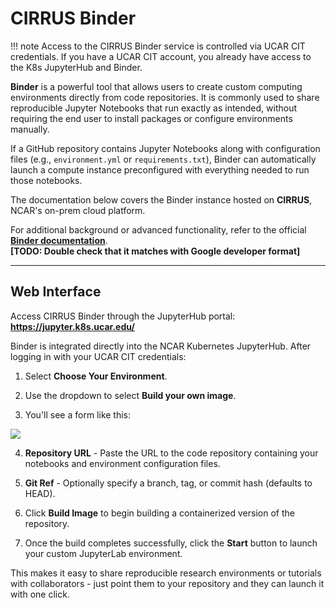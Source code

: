 # CIRRUS Binder

!!! note
    Access to the CIRRUS Binder service is controlled via UCAR CIT credentials. If you have a UCAR CIT account, you already have access to the K8s JupyterHub and Binder.

**Binder** is a powerful tool that allows users to create custom computing environments directly from code repositories. It is commonly used to share reproducible Jupyter Notebooks that run exactly as intended, without requiring the end user to install packages or configure environments manually.

If a GitHub repository contains Jupyter Notebooks along with configuration files (e.g., `environment.yml` or `requirements.txt`), Binder can automatically launch a compute instance preconfigured with everything needed to run those notebooks.

The documentation below covers the Binder instance hosted on **CIRRUS**, NCAR's on-prem cloud platform.

For additional background or advanced functionality, refer to the official **[Binder documentation](https://mybinder.readthedocs.io/en/latest/index.html)**.  
**[TODO: Double check that it matches with Google developer format]**

---

## Web Interface

Access CIRRUS Binder through the JupyterHub portal:  
**https://jupyter.k8s.ucar.edu/**

Binder is integrated directly into the NCAR Kubernetes JupyterHub. After logging in with your UCAR CIT credentials:

1. Select **Choose Your Environment**.

2. Use the dropdown to select **Build your own image**.

3. You'll see a form like this:

<img src="../../../media/binder/binder.png"/>

4. **Repository URL** - Paste the URL to the code repository containing your notebooks and environment configuration files.

5. **Git Ref** - Optionally specify a branch, tag, or commit hash (defaults to HEAD).

6. Click **Build Image** to begin building a containerized version of the repository.

7. Once the build completes successfully, click the **Start** button to launch your custom JupyterLab environment.

This makes it easy to share reproducible research environments or tutorials with collaborators - just point them to your repository and they can launch it with one click.